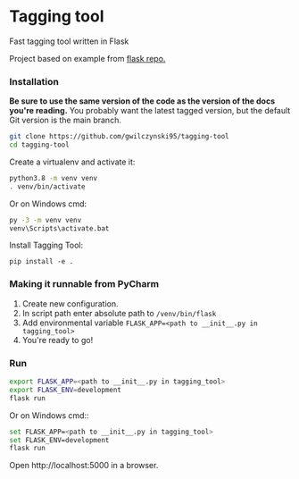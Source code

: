 # Tagging tool
Fast tagging tool written in Flask

Project based on example from [flask repo.](https://github.com/pallets/flask)


### Installation

**Be sure to use the same version of the code as the version of the docs
you're reading.** You probably want the latest tagged version, but the
default Git version is the main branch.
```bash
git clone https://github.com/gwilczynski95/tagging-tool
cd tagging-tool
```


Create a virtualenv and activate it:
```bash
python3.8 -m venv venv
. venv/bin/activate
```


Or on Windows cmd:
```bash
py -3 -m venv venv
venv\Scripts\activate.bat
```


Install Tagging Tool:

`pip install -e .`

### Making it runnable from PyCharm

1. Create new configuration.
2. In script path enter absolute path to `/venv/bin/flask`
3. Add environmental variable `FLASK_APP=<path to __init__.py in tagging_tool>`
4. You're ready to go!

### Run
```bash
export FLASK_APP=<path to __init__.py in tagging_tool>
export FLASK_ENV=development
flask run
```


Or on Windows cmd::

```bash
set FLASK_APP=<path to __init__.py in tagging_tool>
set FLASK_ENV=development
flask run
```


Open http://localhost:5000 in a browser.